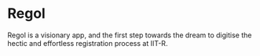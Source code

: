 # Regol
Regol is a visionary app, and the first step towards the dream to digitise the hectic and effortless registration process at IIT-R.
